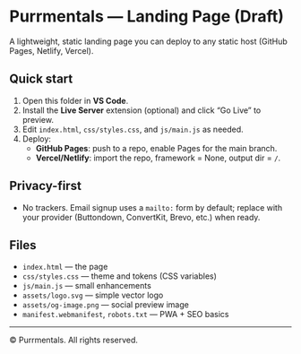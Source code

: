 # Purrmentals — Landing Page (Draft)

A lightweight, static landing page you can deploy to any static host (GitHub Pages, Netlify, Vercel).

## Quick start
1. Open this folder in **VS Code**.
2. Install the **Live Server** extension (optional) and click “Go Live” to preview.
3. Edit `index.html`, `css/styles.css`, and `js/main.js` as needed.
4. Deploy:
   - **GitHub Pages**: push to a repo, enable Pages for the main branch.
   - **Vercel/Netlify**: import the repo, framework = None, output dir = `/`.

## Privacy-first
- No trackers. Email signup uses a `mailto:` form by default; replace with your provider (Buttondown, ConvertKit, Brevo, etc.) when ready.

## Files
- `index.html` — the page
- `css/styles.css` — theme and tokens (CSS variables)
- `js/main.js` — small enhancements
- `assets/logo.svg` — simple vector logo
- `assets/og-image.png` — social preview image
- `manifest.webmanifest`, `robots.txt` — PWA + SEO basics

---

© Purrmentals. All rights reserved.
